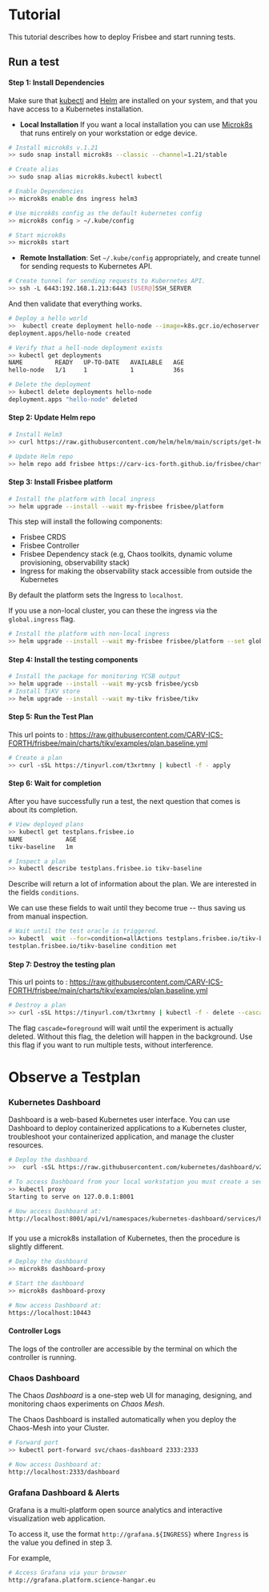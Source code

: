 # Tutorial

This tutorial describes how to deploy Frisbee and start running tests.

## Run a test

#### Step 1:  Install Dependencies

Make sure that [kubectl](https://kubernetes.io/docs/tasks/tools/install-kubectl-linux/)
and  [Helm](https://helm.sh/docs/intro/install/) are installed on your system, and that you have access to a Kubernetes
installation.

* **Local Installation** If you want a local installation you can use [Microk8s](https://microk8s.io/docs) that runs
  entirely on your workstation or edge device.

```bash
# Install microk8s v.1.21
>> sudo snap install microk8s --classic --channel=1.21/stable

# Create alias 
>> sudo snap alias microk8s.kubectl kubectl

# Enable Dependencies
>> microk8s enable dns ingress helm3

# Use microk8s config as the default kubernetes config
>> microk8s config > ~/.kube/config

# Start microk8s
>> microk8s start
```

* **Remote Installation**: Set  `~/.kube/config` appropriately, and create tunnel for sending requests to Kubernetes
  API.

```bash
# Create tunnel for sending requests to Kubernetes API.
>> ssh -L 6443:192.168.1.213:6443 [USER@]SSH_SERVER
```

And then validate that everything works.

```bash
# Deploy a hello world
>>  kubectl create deployment hello-node --image=k8s.gcr.io/echoserver:1.4
deployment.apps/hello-node created

# Verify that a hell-node deployment exists
>> kubectl get deployments
NAME         READY   UP-TO-DATE   AVAILABLE   AGE
hello-node   1/1     1            1           36s

# Delete the deployment
>> kubectl delete deployments hello-node
deployment.apps "hello-node" deleted
```

#### Step 2: Update Helm repo

```bash
# Install Helm3
>> curl https://raw.githubusercontent.com/helm/helm/main/scripts/get-helm-3 | bash

# Update Helm repo
>> helm repo add frisbee https://carv-ics-forth.github.io/frisbee/charts
```

#### Step 3: Install Frisbee platform

```bash
# Install the platform with local ingress
>> helm upgrade --install --wait my-frisbee frisbee/platform
```

This step will install the following components:

* Frisbee CRDS
* Frisbee Controller
* Frisbee Dependency stack (e.g, Chaos toolkits, dynamic volume provisioning, observability stack)
* Ingress for making the observability stack accessible from outside the Kubernetes

By default the platform sets the Ingress to `localhost`.

If you use a non-local cluster, you can these the ingress via the  `global.ingress` flag.

```bash
# Install the platform with non-local ingress
>> helm upgrade --install --wait my-frisbee frisbee/platform --set global.ingress=platform.science-hangar.eu 
```

#### Step 4:  Install the testing components

```bash
# Install the package for monitoring YCSB output
>> helm upgrade --install --wait my-ycsb frisbee/ycsb
# Install TiKV store
>> helm upgrade --install --wait my-tikv frisbee/tikv
```

#### Step 5: Run the Test Plan

This url points
to : https://raw.githubusercontent.com/CARV-ICS-FORTH/frisbee/main/charts/tikv/examples/plan.baseline.yml

```bash
# Create a plan
>> curl -sSL https://tinyurl.com/t3xrtmny | kubectl -f - apply
```

#### Step 6: Wait for completion

After you have successfully run a test, the next question that comes is about its completion.

```bash
# View deployed plans
>> kubectl get testplans.frisbee.io
NAME            AGE
tikv-baseline   1m

# Inspect a plan
>> kubectl describe testplans.frisbee.io tikv-baseline
```

Describe will return a lot of information about the plan. We are interested in the fields `conditions`.

We can use these fields to wait until they become true -- thus saving us from manual inspection.

```bash
# Wait until the test oracle is triggered.
>> kubectl  wait --for=condition=allActions testplans.frisbee.io/tikv-baseline 
testplan.frisbee.io/tikv-baseline condition met
```

####                

#### Step 7: Destroy the testing plan

This url points
to : https://raw.githubusercontent.com/CARV-ICS-FORTH/frisbee/main/charts/tikv/examples/plan.baseline.yml

```bash
# Destroy a plan
>> curl -sSL https://tinyurl.com/t3xrtmny | kubectl -f - delete --cascade=foreground
```

The flag `cascade=foreground` will wait until the experiment is actually deleted. Without this flag, the deletion will
happen in the background. Use this flag if you want to run multiple tests, without interference.

# Observe a Testplan

### Kubernetes Dashboard

Dashboard is a web-based Kubernetes user interface. You can use Dashboard to deploy containerized applications to a
Kubernetes cluster, troubleshoot your containerized application, and manage the cluster resources.

```bash
# Deploy the dashboard
>>  curl -sSL https://raw.githubusercontent.com/kubernetes/dashboard/v2.3.1/aio/deploy/recommended.yaml | kubectl -f - apply

# To access Dashboard from your local workstation you must create a secure channel to your Kubernetes cluster
>> kubectl proxy
Starting to serve on 127.0.0.1:8001

# Now access Dashboard at:
http://localhost:8001/api/v1/namespaces/kubernetes-dashboard/services/https:kubernetes-dashboard:/proxy/.
```

###                

If you use a microk8s installation of Kubernetes, then the procedure is slightly different.

```bash
# Deploy the dashboard
>> microk8s dashboard-proxy

# Start the dashboard
>> microk8s dashboard-proxy

# Now access Dashboard at:
https://localhost:10443
```

#### Controller Logs

The logs of the controller are accessible by the terminal on which the controller is running.

### Chaos Dashboard

The Chaos *Dashboard* is a one-step web UI for managing, designing, and monitoring chaos experiments on *Chaos Mesh*.

The Chaos Dashboard is installed automatically when you deploy the Chaos-Mesh into your Cluster.

```bash
# Forward port
>> kubectl port-forward svc/chaos-dashboard 2333:2333

# Now access Dashboard at:
http://localhost:2333/dashboard
```

### Grafana Dashboard & Alerts

Grafana is a multi-platform open source analytics and interactive visualization web application.

To access it, use the format `http://grafana.${INGRESS}` where `Ingress` is the value you defined in step 3.

For example,

```bash
# Access Grafana via your browser
http://grafana.platform.science-hangar.eu 
```
